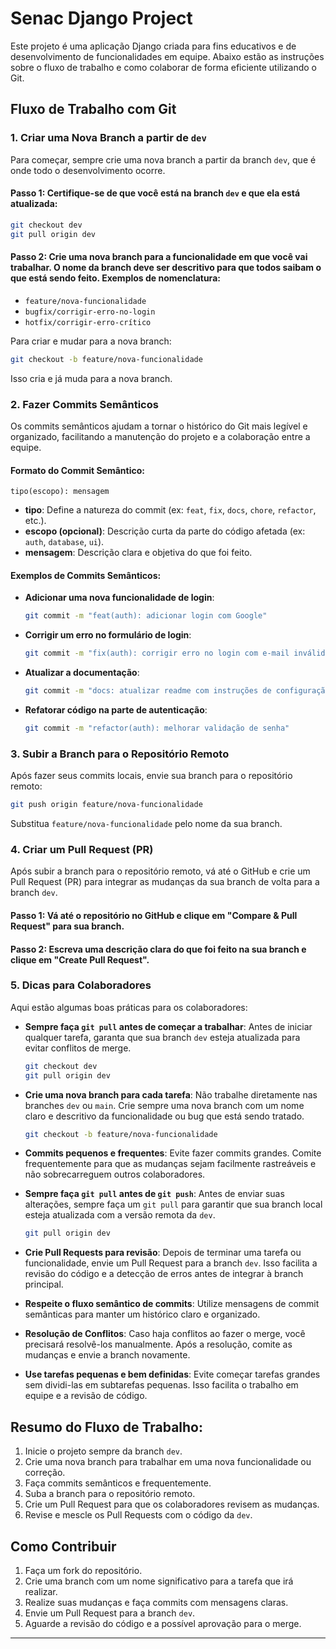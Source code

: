 # Senac Django Project

Este projeto é uma aplicação Django criada para fins educativos e de desenvolvimento de funcionalidades em equipe. Abaixo estão as instruções sobre o fluxo de trabalho e como colaborar de forma eficiente utilizando o Git.

## Fluxo de Trabalho com Git

### 1. Criar uma Nova Branch a partir de `dev`

Para começar, sempre crie uma nova branch a partir da branch `dev`, que é onde todo o desenvolvimento ocorre.

#### Passo 1: Certifique-se de que você está na branch `dev` e que ela está atualizada:

```bash
git checkout dev
git pull origin dev
```

#### Passo 2: Crie uma nova branch para a funcionalidade em que você vai trabalhar. O nome da branch deve ser descritivo para que todos saibam o que está sendo feito. Exemplos de nomenclatura:

- `feature/nova-funcionalidade`
- `bugfix/corrigir-erro-no-login`
- `hotfix/corrigir-erro-crítico`

Para criar e mudar para a nova branch:

```bash
git checkout -b feature/nova-funcionalidade
```

Isso cria e já muda para a nova branch.

### 2. Fazer Commits Semânticos

Os commits semânticos ajudam a tornar o histórico do Git mais legível e organizado, facilitando a manutenção do projeto e a colaboração entre a equipe.

#### Formato do Commit Semântico:

```plaintext
tipo(escopo): mensagem
```

- **tipo**: Define a natureza do commit (ex: `feat`, `fix`, `docs`, `chore`, `refactor`, etc.).
- **escopo (opcional)**: Descrição curta da parte do código afetada (ex: `auth`, `database`, `ui`).
- **mensagem**: Descrição clara e objetiva do que foi feito.

#### Exemplos de Commits Semânticos:

- **Adicionar uma nova funcionalidade de login**:
  ```bash
  git commit -m "feat(auth): adicionar login com Google"
  ```

- **Corrigir um erro no formulário de login**:
  ```bash
  git commit -m "fix(auth): corrigir erro no login com e-mail inválido"
  ```

- **Atualizar a documentação**:
  ```bash
  git commit -m "docs: atualizar readme com instruções de configuração"
  ```

- **Refatorar código na parte de autenticação**:
  ```bash
  git commit -m "refactor(auth): melhorar validação de senha"
  ```

### 3. Subir a Branch para o Repositório Remoto

Após fazer seus commits locais, envie sua branch para o repositório remoto:

```bash
git push origin feature/nova-funcionalidade
```

Substitua `feature/nova-funcionalidade` pelo nome da sua branch.

### 4. Criar um Pull Request (PR)

Após subir a branch para o repositório remoto, vá até o GitHub e crie um Pull Request (PR) para integrar as mudanças da sua branch de volta para a branch `dev`.

#### Passo 1: Vá até o repositório no GitHub e clique em "Compare & Pull Request" para sua branch.

#### Passo 2: Escreva uma descrição clara do que foi feito na sua branch e clique em "Create Pull Request".

### 5. Dicas para Colaboradores

Aqui estão algumas boas práticas para os colaboradores:

- **Sempre faça `git pull` antes de começar a trabalhar**: Antes de iniciar qualquer tarefa, garanta que sua branch `dev` esteja atualizada para evitar conflitos de merge.

  ```bash
  git checkout dev
  git pull origin dev
  ```

- **Crie uma nova branch para cada tarefa**: Não trabalhe diretamente nas branches `dev` ou `main`. Crie sempre uma nova branch com um nome claro e descritivo da funcionalidade ou bug que está sendo tratado.

  ```bash
  git checkout -b feature/nova-funcionalidade
  ```

- **Commits pequenos e frequentes**: Evite fazer commits grandes. Comite frequentemente para que as mudanças sejam facilmente rastreáveis e não sobrecarreguem outros colaboradores.

- **Sempre faça `git pull` antes de `git push`**: Antes de enviar suas alterações, sempre faça um `git pull` para garantir que sua branch local esteja atualizada com a versão remota da `dev`.

  ```bash
  git pull origin dev
  ```

- **Crie Pull Requests para revisão**: Depois de terminar uma tarefa ou funcionalidade, envie um Pull Request para a branch `dev`. Isso facilita a revisão do código e a detecção de erros antes de integrar à branch principal.

- **Respeite o fluxo semântico de commits**: Utilize mensagens de commit semânticas para manter um histórico claro e organizado.

- **Resolução de Conflitos**: Caso haja conflitos ao fazer o merge, você precisará resolvê-los manualmente. Após a resolução, comite as mudanças e envie a branch novamente.

- **Use tarefas pequenas e bem definidas**: Evite começar tarefas grandes sem dividi-las em subtarefas pequenas. Isso facilita o trabalho em equipe e a revisão de código.

## Resumo do Fluxo de Trabalho:

1. Inicie o projeto sempre da branch `dev`.
2. Crie uma nova branch para trabalhar em uma nova funcionalidade ou correção.
3. Faça commits semânticos e frequentemente.
4. Suba a branch para o repositório remoto.
5. Crie um Pull Request para que os colaboradores revisem as mudanças.
6. Revise e mescle os Pull Requests com o código da `dev`.

## Como Contribuir

1. Faça um fork do repositório.
2. Crie uma branch com um nome significativo para a tarefa que irá realizar.
3. Realize suas mudanças e faça commits com mensagens claras.
4. Envie um Pull Request para a branch `dev`.
5. Aguarde a revisão do código e a possível aprovação para o merge.

---
